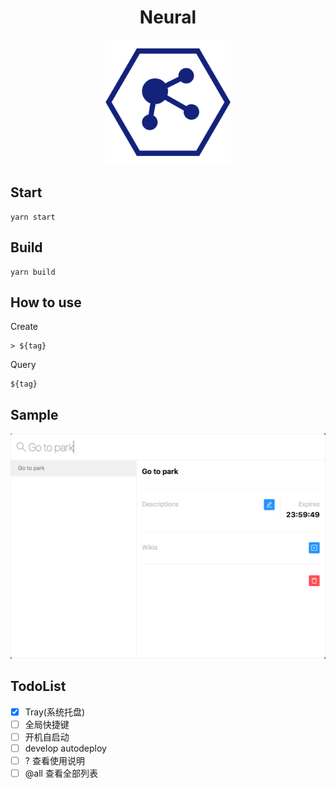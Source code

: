 <h1 align="center">Neural</h1>

<p align="center">
  <img src="./sample/logo512.png" width="200">
</p>

## Start

```
yarn start
```

## Build

```
yarn build
```

## How to use

Create

```
> ${tag}
```

Query

```
${tag}
```

## Sample

<p>
  <img src="./sample/main.png" width="600">
</p>

## TodoList

- [x] Tray(系统托盘)
- [ ] 全局快捷键
- [ ] 开机自启动
- [ ] develop autodeploy
- [ ] ? 查看使用说明
- [ ] @all 查看全部列表
